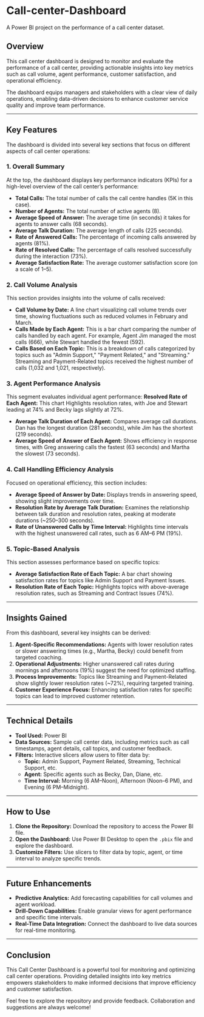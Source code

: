 # Call-center-Dashboard
A Power BI project on the performance of a call center dataset.

## Overview
This call center dashboard is designed to monitor and evaluate the performance of a call center, providing actionable insights into key metrics such as call volume, agent performance, customer satisfaction, and operational efficiency.

The dashboard equips managers and stakeholders with a clear view of daily operations, enabling data-driven decisions to enhance customer service quality and improve team performance.

---

## Key Features
The dashboard is divided into several key sections that focus on different aspects of call center operations:

### 1. **Overall Summary**
At the top, the dashboard displays key performance indicators (KPIs) for a high-level overview of the call center’s performance:
- **Total Calls:** The total number of calls the call centre handles (5K in this case).
- **Number of Agents:** The total number of active agents (8).
- **Average Speed of Answer:** The average time (in seconds) it takes for agents to answer calls (68 seconds).
- **Average Talk Duration:** The average length of calls (225 seconds).
- **Rate of Answered Calls:** The percentage of incoming calls answered by agents (81%).
- **Rate of Resolved Calls:** The percentage of calls resolved successfully during the interaction (73%).
- **Average Satisfaction Rate:** The average customer satisfaction score (on a scale of 1–5).

### 2. **Call Volume Analysis**
This section provides insights into the volume of calls received:
- **Call Volume by Date:** A line chart visualizing call volume trends over time, showing fluctuations such as reduced volumes in February and March.
- **Calls Made by Each Agent:** This is a bar chart comparing the number of calls handled by each agent. For example, Agent Jim managed the most calls (666), while Stewart handled the fewest (592).
- **Calls Based on Each Topic:** This is a breakdown of calls categorized by topics such as "Admin Support," "Payment Related," and "Streaming." Streaming and Payment-Related topics received the highest number of calls (1,032 and 1,021, respectively).

### 3. **Agent Performance Analysis**
This segment evaluates individual agent performance:
**Resolved Rate of Each Agent:** This chart Highlights resolution rates, with Joe and Stewart leading at 74% and Becky lags slightly at 72%.
- **Average Talk Duration of Each Agent:** Compares average call durations. Dan has the longest duration (281 seconds), while Jim has the shortest (219 seconds).
- **Average Speed of Answer of Each Agent:** Shows efficiency in response times, with Greg answering calls the fastest (63 seconds) and Martha the slowest (73 seconds).

### 4. **Call Handling Efficiency Analysis**
Focused on operational efficiency, this section includes:
- **Average Speed of Answer by Date:** Displays trends in answering speed, showing slight improvements over time.
- **Resolution Rate by Average Talk Duration:** Examines the relationship between talk duration and resolution rates, peaking at moderate durations (~250–300 seconds).
- **Rate of Unanswered Calls by Time Interval:** Highlights time intervals with the highest unanswered call rates, such as 6 AM–6 PM (19%).

### 5. **Topic-Based Analysis**
This section assesses performance based on specific topics:
- **Average Satisfaction Rate of Each Topic:** A bar chart showing satisfaction rates for topics like Admin Support and Payment Issues.
- **Resolution Rate of Each Topic:** Highlights topics with above-average resolution rates, such as Streaming and Contract Issues (74%).

---

## Insights Gained
From this dashboard, several key insights can be derived:
1. **Agent-Specific Recommendations:** Agents with lower resolution rates or slower answering times (e.g., Martha, Becky) could benefit from targeted coaching.
2. **Operational Adjustments:** Higher unanswered call rates during mornings and afternoons (19%) suggest the need for optimized staffing.
3. **Process Improvements:** Topics like Streaming and Payment-Related show slightly lower resolution rates (~72%), requiring targeted training.
4. **Customer Experience Focus:** Enhancing satisfaction rates for specific topics can lead to improved customer retention.

---

## Technical Details
- **Tool Used:** Power BI  
- **Data Sources:** Sample call center data, including metrics such as call timestamps, agent details, call topics, and customer feedback.  
- **Filters:** Interactive slicers allow users to filter data by:
  - **Topic:** Admin Support, Payment Related, Streaming, Technical Support, etc.
  - **Agent:** Specific agents such as Becky, Dan, Diane, etc.
  - **Time Interval:** Morning (6 AM–Noon), Afternoon (Noon–6 PM), and Evening (6 PM–Midnight).

---

## How to Use
1. **Clone the Repository:** Download the repository to access the Power BI file.  
2. **Open the Dashboard:** Use Power BI Desktop to open the `.pbix` file and explore the dashboard.  
3. **Customize Filters:** Use slicers to filter data by topic, agent, or time interval to analyze specific trends.  

---

## Future Enhancements
- **Predictive Analytics:** Add forecasting capabilities for call volumes and agent workload.  
- **Drill-Down Capabilities:** Enable granular views for agent performance and specific time intervals.  
- **Real-Time Data Integration:** Connect the dashboard to live data sources for real-time monitoring.  

---

## Conclusion
This Call Center Dashboard is a powerful tool for monitoring and optimizing call center operations. Providing detailed insights into key metrics empowers stakeholders to make informed decisions that improve efficiency and customer satisfaction.

Feel free to explore the repository and provide feedback. Collaboration and suggestions are always welcome!
